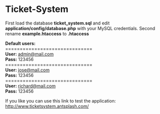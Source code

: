 # Ticket-System

First load the database <b>ticket_system.sql</b> and edit <b>application/config/database.php</b> with your MySQL credentials.
Second rename <b>example.htaccess</b> to <b>.htaccess</b>

<b>Default users:</b><br/>
==============================<br/>
<b>User:</b> admin@mail.com<br/>
<b>Pass:</b> 123456<br/>
==============================<br/>
<b>User:</b> jose@mail.com<br/>
<b>Pass:</b> 123456<br/>
==============================<br/>
<b>User:</b> richard@mail.com<br/>
<b>Pass:</b> 123456

If you like you can use this link to test the application:<br/>
http://www.ticketsystem.antsplash.com/
